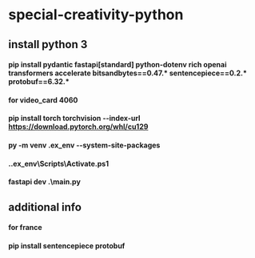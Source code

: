 # special-creativity-python

## install python 3

#### pip install pydantic fastapi[standard] python-dotenv rich openai transformers accelerate bitsandbytes==0.47.* sentencepiece==0.2.* protobuf==6.32.*

#### for video_card 4060
#### pip install torch torchvision --index-url https://download.pytorch.org/whl/cu129

#### py -m venv .ex_env --system-site-packages
#### .\.ex_env\Scripts\Activate.ps1

#### fastapi dev .\main.py

## additional info

#### for france
#### pip install sentencepiece protobuf
